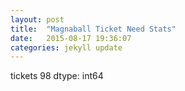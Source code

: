```yaml
---
layout: post
title:  "Magnaball Ticket Need Stats"
date:   2015-08-17 19:36:07
categories: jekyll update
---
```


tickets    98
dtype: int64